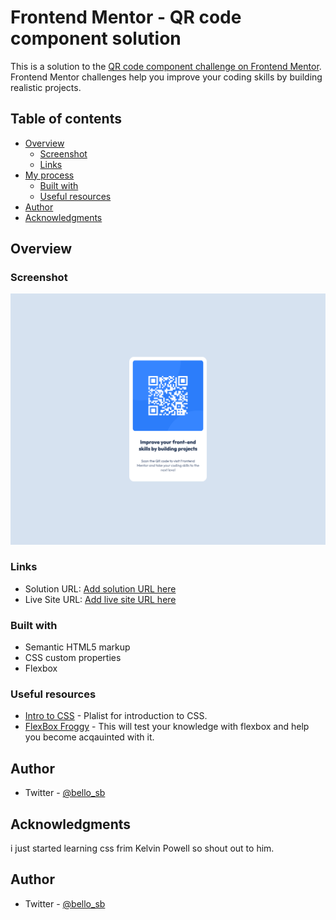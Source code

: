 # Frontend Mentor - QR code component solution

This is a solution to the [QR code component challenge on Frontend Mentor](https://www.frontendmentor.io/challenges/qr-code-component-iux_sIO_H). Frontend Mentor challenges help you improve your coding skills by building realistic projects. 

## Table of contents

- [Overview](#overview)
  - [Screenshot](#screenshot)
  - [Links](#links)
- [My process](#my-process)
  - [Built with](#built-with)
  - [Useful resources](#useful-resources)
- [Author](#author)
- [Acknowledgments](#acknowledgments)

## Overview

### Screenshot

![](./images/Screenshot.png)

### Links

- Solution URL: [Add solution URL here](https://your-solution-url.com)
- Live Site URL: [Add live site URL here](https://your-live-site-url.com)

### Built with

- Semantic HTML5 markup
- CSS custom properties
- Flexbox

### Useful resources

- [Intro to CSS](https://www.youtube.com/playlist?list=PL4-IK0AVhVjM0xE0K2uZRvsM7LkIhsPT-) - Plalist for introduction to CSS.
- [FlexBox Froggy](https://flexboxfroggy.com/) - This will test your knowledge with flexbox and help you become acqauinted with it.

## Author

- Twitter - [@bello_sb](https://www.twitter.com/yourusername)


## Acknowledgments

i just started learning css frim Kelvin Powell so shout out to him.

## Author

- Twitter - [@bello_sb](https://www.twitter.com/yourusername)
